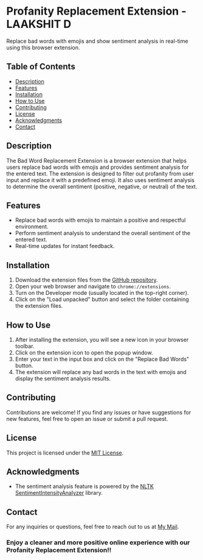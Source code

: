 # Profanity Replacement Extension - LAAKSHIT D

Replace bad words with emojis and show sentiment analysis in real-time using this browser extension.

## Table of Contents

- [Description](#description)
- [Features](#features)
- [Installation](#installation)
- [How to Use](#how-to-use)
- [Contributing](#contributing)
- [License](#license)
- [Acknowledgments](#acknowledgments)
- [Contact](#contact)


## Description

The Bad Word Replacement Extension is a browser extension that helps users replace bad words with emojis and provides sentiment analysis for the entered text. The extension is designed to filter out profanity from user input and replace it with a predefined emoji. It also uses sentiment analysis to determine the overall sentiment (positive, negative, or neutral) of the text.

## Features

- Replace bad words with emojis to maintain a positive and respectful environment.
- Perform sentiment analysis to understand the overall sentiment of the entered text.
- Real-time updates for instant feedback.

## Installation

1. Download the extension files from the [GitHub repository](https://github.com/your-username/bad-word-replacement-extension).
2. Open your web browser and navigate to `chrome://extensions`.
3. Turn on the Developer mode (usually located in the top-right corner).
4. Click on the "Load unpacked" button and select the folder containing the extension files.

## How to Use

1. After installing the extension, you will see a new icon in your browser toolbar.
2. Click on the extension icon to open the popup window.
3. Enter your text in the input box and click on the "Replace Bad Words" button.
4. The extension will replace any bad words in the text with emojis and display the sentiment analysis results.

## Contributing

Contributions are welcome! If you find any issues or have suggestions for new features, feel free to open an issue or submit a pull request.

## License

This project is licensed under the [MIT License](LICENSE).

## Acknowledgments

- The sentiment analysis feature is powered by the [NLTK SentimentIntensityAnalyzer](https://www.nltk.org/_modules/nltk/sentiment/sentiment_analyzer.html) library.

## Contact

For any inquiries or questions, feel free to reach out to us at [My Mail](mailto:your-harishr.shankar@gmail.com).


### Enjoy a cleaner and more positive online experience with our Profanity Replacement Extension!!

